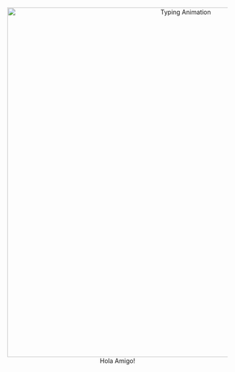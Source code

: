 #
<p align="center">
    <img src="https://media.giphy.com/media/JIXsx8j8ZTN9S/giphy.gif" alt="Typing Animation" width="800">
    <br>
    Hola Amigo!
</p>

